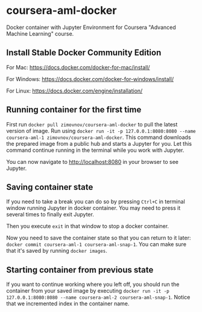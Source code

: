 # coursera-aml-docker
Docker container with Jupyter Environment for Coursera "Advanced Machine Learning" course.

## Install Stable Docker Community Edition
For Mac: https://docs.docker.com/docker-for-mac/install/

For Windows: https://docs.docker.com/docker-for-windows/install/

For Linux: https://docs.docker.com/engine/installation/

## Running container for the first time
First run `docker pull zimovnov/coursera-aml-docker` to pull the latest version of image.
Run using `docker run -it -p 127.0.0.1:8080:8080 --name coursera-aml-1 zimovnov/coursera-aml-docker`.
This command downloads the prepared image from a public hub and starts a Jupyter for you. 
Let this command continue running in the terminal while you work with Jupyter.

You can now navigate to <http://localhost:8080> in your browser to see Jupyter.

## Saving container state
If you need to take a break you can do so by pressing `Ctrl+C` in terminal window 
running Jupyter in docker container. 
You may need to press it several times to finally exit Jupyter.

Then you execute `exit` in that window to stop a docker container.

Now you need to save the container state so that you can return to it later:
`docker commit coursera-aml-1 coursera-aml-snap-1`. 
You can make sure that it's saved by running `docker images`.

## Starting container from previous state
If you want to continue working where you left off, you should run the container from your
saved image by executing `docker run -it -p 127.0.0.1:8080:8080 --name coursera-aml-2 coursera-aml-snap-1`.
Notice that we incremented index in the container name.
